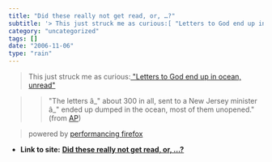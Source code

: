 ```yaml
---
title: "Did these really not get read, or, …?"
subtitle: '> This just struck me as curious:[ "Letters to God end up in ocean,'
category: "uncategorized"
tags: []
date: "2006-11-06"
type: "rain"
---
```

>
> This just struck me as curious:[ "Letters to God end up in ocean,
> unread"](<http://news.yahoo.com/s/ap/20061103/ap_on_re_us/unanswered_prayers_7>)
>

>> "The letters â_" about 300 in all, sent to a New Jersey minister â_" ended
up dumped in the ocean, most of them unopened." (from
[AP](<http://news.yahoo.com/s/ap/20061103/ap_on_re_us/unanswered_prayers_7>))

>
> powered by [performancing firefox](<http://performancing.com/firefox>)


* **Link to site:** **[Did these really not get read, or, …?](None)**
